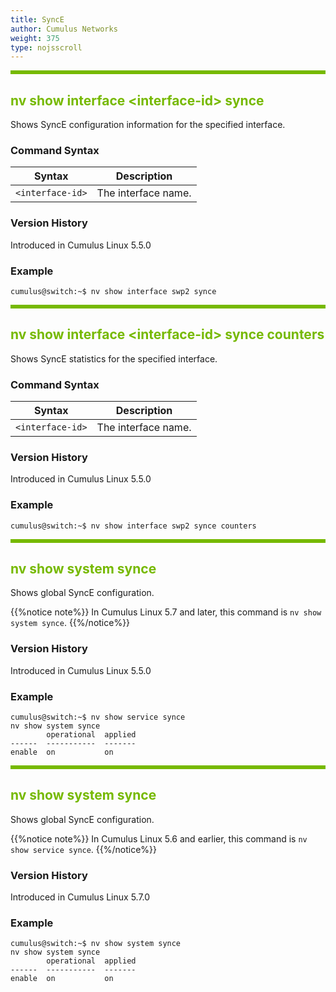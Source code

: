 ```yaml
---
title: SyncE
author: Cumulus Networks
weight: 375
type: nojsscroll
---
```

<style>
h { color: RGB(118,185,0)}
</style>
<HR STYLE="BORDER: DASHED RGB(118,185,0) 0.5PX;BACKGROUND-COLOR: RGB(118,185,0);HEIGHT: 4.0PX;"/>

## <h>nv show interface \<interface-id\> synce</h>

Shows SyncE configuration information for the specified interface.

### Command Syntax

| Syntax |  Description   |
| --------- | -------------- |
| `<interface-id>`  |  The interface name. |

### Version History

Introduced in Cumulus Linux 5.5.0

### Example

```
cumulus@switch:~$ nv show interface swp2 synce
```

<HR STYLE="BORDER: DASHED RGB(118,185,0) 0.5PX;BACKGROUND-COLOR: RGB(118,185,0);HEIGHT: 4.0PX;"/>

## <h>nv show interface \<interface-id\> synce counters</h>

Shows SyncE statistics for the specified interface.

### Command Syntax

| Syntax |  Description   |
| --------- | -------------- |
| `<interface-id>`  |  The interface name. |

### Version History

Introduced in Cumulus Linux 5.5.0

### Example

```
cumulus@switch:~$ nv show interface swp2 synce counters
```

<HR STYLE="BORDER: DASHED RGB(118,185,0) 0.5PX;BACKGROUND-COLOR: RGB(118,185,0);HEIGHT: 4.0PX;"/>

## <h>nv show system synce</h>

Shows global SyncE configuration.

{{%notice note%}}
In Cumulus Linux 5.7 and later, this command is `nv show system synce`.
{{%/notice%}}

### Version History

Introduced in Cumulus Linux 5.5.0

### Example

```
cumulus@switch:~$ nv show service synce
nv show system synce
        operational  applied
------  -----------  -------
enable  on           on
```

<HR STYLE="BORDER: DASHED RGB(118,185,0) 0.5PX;BACKGROUND-COLOR: RGB(118,185,0);HEIGHT: 4.0PX;"/>

## <h>nv show system synce</h>

Shows global SyncE configuration.

{{%notice note%}}
In Cumulus Linux 5.6 and earlier, this command is `nv show service synce`.
{{%/notice%}}

### Version History

Introduced in Cumulus Linux 5.7.0

### Example

```
cumulus@switch:~$ nv show system synce
nv show system synce
        operational  applied
------  -----------  -------
enable  on           on 
```
